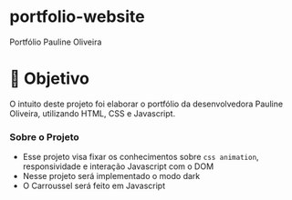 # portfolio-website
Portfólio Pauline Oliveira
# 🎯 Objetivo
<p>O intuito deste projeto foi elaborar o portfólio da desenvolvedora Pauline Oliveira, utilizando HTML, CSS e Javascript. </p>
<h3>Sobre o Projeto</h3>
<ul>
<li>Esse projeto visa fixar os conhecimentos sobre <code>css animation</code>, responsividade e interação Javascript com o DOM </li>
<li>Nesse projeto será implementado o modo dark</li>
<li>O Carroussel será feito em Javascript</li>
</ul>
